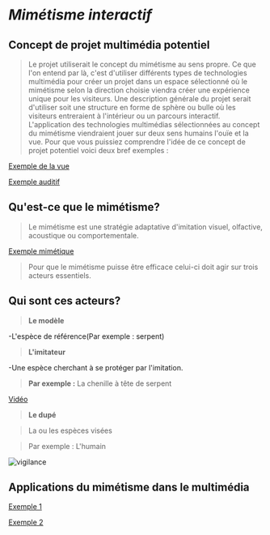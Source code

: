 # *Mimétisme interactif*

## Concept de projet multimédia potentiel

>Le projet utiliserait le concept du mimétisme au sens propre. Ce que l'on entend par là, c'est d'utiliser différents types de technologies multimédia pour créer un projet dans un espace sélectionné où le mimétisme selon la direction choisie viendra créer une expérience unique pour les visiteurs.
>Une description générale du projet serait d'utiliser soit une structure en forme de sphère ou bulle où les visiteurs entreraient à l'intérieur ou un parcours interactif. L'application des technologies multimédias sélectionnées au concept du mimétisme viendraient jouer sur deux sens humains l'ouïe et la vue.
> Pour que vous puissiez comprendre l'idée de ce concept de projet potentiel voici deux bref exemples :

[Exemple de la vue](https://www.youtube.com/watch?v=UZAO_07GdSs)

[Exemple auditif](https://www.youtube.com/watch?v=-ptrYHCVK8E)

## Qu'est-ce que le mimétisme?


>Le mimétisme est une stratégie adaptative d'imitation visuel, olfactive, acoustique ou comportementale.

[Exemple mimétique](https://youtube.com/shorts/9uYfWi0FyxQ?si=CSXXFHEWCy71NMbi)

>Pour que le mimétisme puisse être efficace celui-ci doit agir sur trois acteurs essentiels.


## Qui sont ces acteurs?

>**Le modèle**

-L'espèce de référence(Par exemple : serpent)

>**L'imitateur**

-Une espèce cherchant à se protéger par l'imitation.

>**Par exemple :** La chenille à tête de serpent

[Vidéo](https://www.youtube.com/watch?v=d6UpvkSdcrU)

> **Le dupé**

> La ou les espèces visées

> Par exemple : L'humain

![vigilance](https://media4.giphy.com/media/lirn1IJDukVLq/giphy.gif?cid=ecf05e47ldlpz702mchicx6k0fftvmcev0ofc6u9bx2gn2go&ep=v1_gifs_search&rid=giphy.gif&ct=g)


## Applications du mimétisme dans le multimédia

[Exemple 1](https://youtu.be/X1rjexdJBXU?si=hX2Fm7SH-zXJF_oy)

[Exemple 2](https://www.youtube.com/watch?v=rtRscfX8O44)




